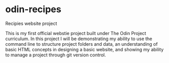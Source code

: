 # odin-recipes
Recipies website project

This is my first official webstie project built under The Odin Project curriculum.
In this project I will be demonstrating my ability to use the command line to structure
project folders and data, an understanding of basic HTML concepts in designing a basic 
website, and showing my ability to manage a project through git version control.
